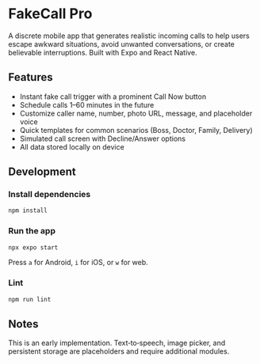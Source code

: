 # FakeCall Pro

A discrete mobile app that generates realistic incoming calls to help users escape awkward situations, avoid unwanted conversations, or create believable interruptions. Built with Expo and React Native.

## Features

- Instant fake call trigger with a prominent Call Now button
- Schedule calls 1–60 minutes in the future
- Customize caller name, number, photo URL, message, and placeholder voice
- Quick templates for common scenarios (Boss, Doctor, Family, Delivery)
- Simulated call screen with Decline/Answer options
- All data stored locally on device

## Development

### Install dependencies
```bash
npm install
```

### Run the app
```bash
npx expo start
```
Press `a` for Android, `i` for iOS, or `w` for web.

### Lint
```bash
npm run lint
```

## Notes
This is an early implementation. Text‑to‑speech, image picker, and persistent storage are placeholders and require additional modules.
